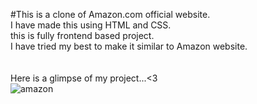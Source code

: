 #This is a clone of Amazon.com official website.<br>
I have made this using HTML and CSS. <br>
this is fully frontend based project.<br> I have tried my best to make it similar to Amazon website.
<br><br><br>
Here is a glimpse of my project...<3<br>
![amazon](https://github.com/user-attachments/assets/7cccb3c1-e28f-407b-9a79-fb4f1280965d)

